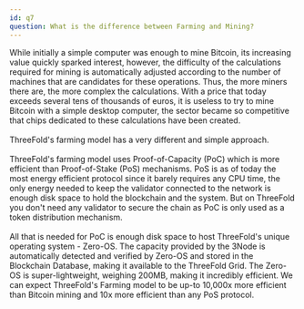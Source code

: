 ```yaml
---
id: q7
question: What is the difference between Farming and Mining?
---
```


While initially a simple computer was enough to mine Bitcoin, its increasing value quickly sparked interest, however, the difficulty of the calculations required for mining is automatically adjusted according to the number of machines that are candidates for these operations. Thus, the more miners there are, the more complex the calculations. With a price that today exceeds several tens of thousands of euros, it is useless to try to mine Bitcoin with a simple desktop computer, the sector became so competitive that chips dedicated to these calculations have been created.
<br/>
<br/>
ThreeFold's farming model has a very different and simple approach.
<br/>
<br/>
ThreeFold's farming model uses Proof-of-Capacity (PoC) which is more efficient than Proof-of-Stake (PoS) mechanisms. PoS is as of today the most energy efficient protocol since it barely requires any CPU time, the only energy needed to keep the validator connected to the network is enough disk space to hold the blockchain and the system. But on ThreeFold you don't need any validator to secure the chain as PoC is only used as a token distribution mechanism.
<br/>
<br/>
All that is needed for PoC is enough disk space to host ThreeFold's unique operating system - Zero-OS. The capacity provided by the 3Node is automatically detected and verified by Zero-OS and stored in the Blockchain Database, making it available to the ThreeFold Grid. The Zero-OS is super-lightweight, weighing 200MB, making it incredibly efficient. We can expect ThreeFold's Farming model to be up-to 10,000x  more efficient than Bitcoin mining and 10x more efficient than any PoS protocol.
